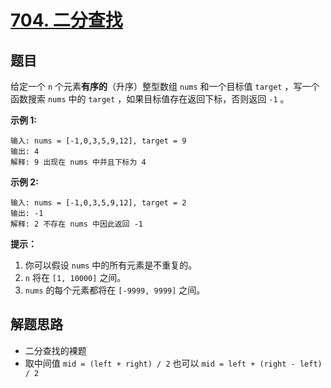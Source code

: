 # [704. 二分查找](https://leetcode.cn/problems/binary-search/)

## 题目

给定一个 `n` 个元素**有序的**（升序）整型数组 `nums` 和一个目标值 `target` ，写一个函数搜索 `nums` 中的 `target` ，如果目标值存在返回下标，否则返回 `-1` 。

**示例 1:**

```
输入: nums = [-1,0,3,5,9,12], target = 9
输出: 4
解释: 9 出现在 nums 中并且下标为 4
```

**示例 2:**

```
输入: nums = [-1,0,3,5,9,12], target = 2
输出: -1
解释: 2 不存在 nums 中因此返回 -1
```

**提示：**

1. 你可以假设 `nums` 中的所有元素是不重复的。
2. `n` 将在 `[1, 10000]` 之间。
3. `nums` 的每个元素都将在 `[-9999, 9999]` 之间。

## 解题思路

- 二分查找的裸题
- 取中间值 `mid = (left + right) / 2` 也可以 `mid = left + (right - left) / 2`